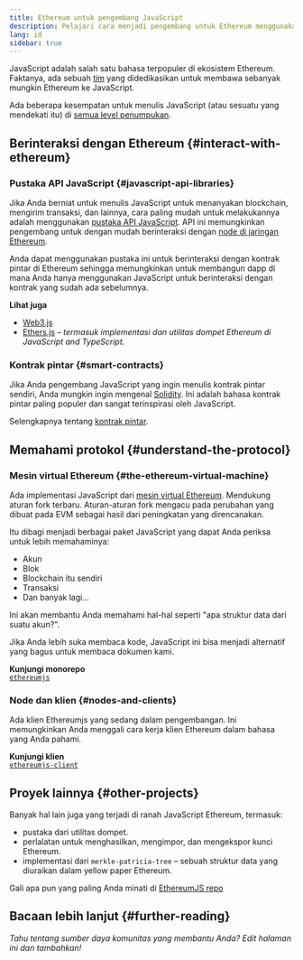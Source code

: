 ```yaml
---
title: Ethereum untuk pengembang JavaScript
description: Pelajari cara menjadi pengembang untuk Ethereum menggunakan proyek dan peralatan berbasis JavaScript.
lang: id
sidebar: true
---
```


JavaScript adalah salah satu bahasa terpopuler di ekosistem Ethereum. Faktanya, ada sebuah [tim](https://github.com/ethereumjs) yang didedikasikan untuk membawa sebanyak mungkin Ethereum ke JavaScript.

Ada beberapa kesempatan untuk menulis JavaScript (atau sesuatu yang mendekati itu) di [semua level penumpukan](/developers/docs/ethereum-stack/).

## Berinteraksi dengan Ethereum {#interact-with-ethereum}

### Pustaka API JavaScript {#javascript-api-libraries}

Jika Anda berniat untuk menulis JavaScript untuk menanyakan blockchain, mengirim transaksi, dan lainnya, cara paling mudah untuk melakukannya adalah menggunakan [pustaka API JavaScript](/developers/docs/apis/javascript/). API ini memungkinkan pengembang untuk dengan mudah berinteraksi dengan [node di jaringan Ethereum](/developers/docs/nodes-and-clients/).

Anda dapat menggunakan pustaka ini untuk berinteraksi dengan kontrak pintar di Ethereum sehingga memungkinkan untuk membangun dapp di mana Anda hanya menggunakan JavaScript untuk berinteraksi dengan kontrak yang sudah ada sebelumnya.

**Lihat juga**

- [Web3.js](https://web3js.readthedocs.io/)
- [Ethers.js](https://docs.ethers.io/) _– termasuk implementasi dan utilitas dompet Ethereum di JavaScript and TypeScript._

### Kontrak pintar {#smart-contracts}

Jika Anda pengembang JavaScript yang ingin menulis kontrak pintar sendiri, Anda mungkin ingin mengenal [Solidity](https://solidity.readthedocs.io). Ini adalah bahasa kontrak pintar paling populer dan sangat terinspirasi oleh JavaScript.

Selengkapnya tentang [kontrak pintar](/developers/docs/smart-contracts/).

## Memahami protokol {#understand-the-protocol}

### Mesin virtual Ethereum {#the-ethereum-virtual-machine}

Ada implementasi JavaScript dari [mesin virtual Ethereum](/developers/docs/evm/). Mendukung aturan fork terbaru. Aturan-aturan fork mengacu pada perubahan yang dibuat pada EVM sebagai hasil dari peningkatan yang direncanakan.

Itu dibagi menjadi berbagai paket JavaScript yang dapat Anda periksa untuk lebih memahaminya:

- Akun
- Blok
- Blockchain itu sendiri
- Transaksi
- Dan banyak lagi...

Ini akan membantu Anda memahami hal-hal seperti "apa struktur data dari suatu akun?".

Jika Anda lebih suka membaca kode, JavaScript ini bisa menjadi alternatif yang bagus untuk membaca dokumen kami.

**Kunjungi monorepo**  
[`ethereumjs`](https://github.com/ethereumjs/ethereumjs-vm)

### Node dan klien {#nodes-and-clients}

Ada klien Ethereumjs yang sedang dalam pengembangan. Ini memungkinkan Anda menggali cara kerja klien Ethereum dalam bahasa yang Anda pahami.

**Kunjungi klien**  
[`ethereumjs-client`](https://github.com/ethereumjs/ethereumjs-client)

## Proyek lainnya {#other-projects}

Banyak hal lain juga yang terjadi di ranah JavaScript Ethereum, termasuk:

- pustaka dari utilitas dompet.
- perlalatan untuk menghasilkan, mengimpor, dan mengekspor kunci Ethereum.
- implementasi dari `merkle-patricia-tree` – sebuah struktur data yang diuraikan dalam yellow paper Ethereum.

Gali apa pun yang paling Anda minati di [EthereumJS repo](https://github.com/ethereumjs)

## Bacaan lebih lanjut {#further-reading}

_Tahu tentang sumber daya komunitas yang membantu Anda? Edit halaman ini dan tambahkan!_
